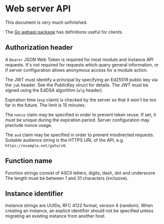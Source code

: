 # Web server API

This document is very much unfinished.

The [Go webapi package](https://godoc.org/github.com/tsavola/gate/webapi) has
definitions useful for clients.


## Authorization header

A `Bearer` JSON Web Token is required for most module and instance API
requests.  It's not required for requests which query general information, or
if server configuration allows anonymous access for a module action.

The JWT must identify a principal by specifying an Ed25519 public key via the
`jwk` header.  See the PublicKey struct for details.  The JWT must be signed
using the EdDSA algorithm (`alg` header).

Expiration time (`exp` claim) is checked by the server so that it won't be too
far in the future.  The limit is 15 minutes.

The `nonce` claim may be specified in order to prevent token reuse.  If set, it
must be unique during the expiration period.  Server configuration may preclude
nonce usage.

The `aud` claim may be specified in order to prevent misdirected requests.
Suitable audience string is the HTTPS URL of the API,
e.g. `https://example.net/gate/v0`.


## Function name

Function strings consist of ASCII letters, digits, dash, dot and underscore.
The length must be between 1 and 31 characters (inclusive).


## Instance identifier

Instance strings are UUIDs; RFC 4122 format, version 4 (random).  When creating
an instance, an explicit identifier should not be specified unless migrating an
existing instance from another host.

